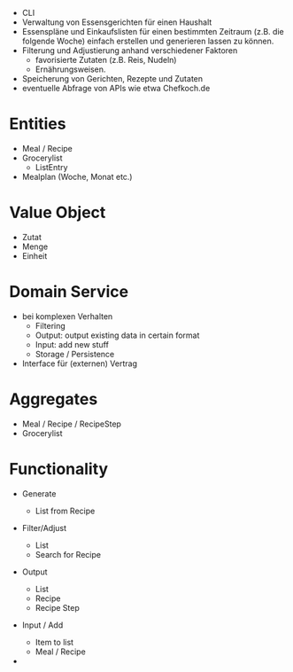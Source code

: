 - CLI
- Verwaltung von Essensgerichten für einen Haushalt
- Essenspläne und Einkaufslisten für einen bestimmten Zeitraum (z.B. die folgende Woche) einfach erstellen und generieren
lassen zu können. 
- Filterung und Adjustierung anhand verschiedener Faktoren 
  - favorisierte Zutaten (z.B. Reis, Nudeln)
  - Ernährungsweisen.
- Speicherung von Gerichten, Rezepte und Zutaten
- eventuelle Abfrage von APIs wie etwa Chefkoch.de


# Entities
- Meal / Recipe
- Grocerylist
  - ListEntry
- Mealplan (Woche, Monat etc.)

# Value Object
- Zutat
- Menge
- Einheit

# Domain Service
- bei komplexen Verhalten
  - Filtering
  - Output: output existing data in certain format
  - Input: add new stuff
  - Storage / Persistence
- Interface für (externen) Vertrag

# Aggregates
- Meal / Recipe / RecipeStep
- Grocerylist


# Functionality
- Generate
  - List from Recipe
- Filter/Adjust
  - List
  - Search for Recipe
- Output
  - List
  - Recipe
  - Recipe Step
- Input / Add
  - Item to list
  - Meal / Recipe

- 
